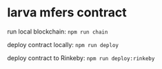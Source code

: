 # larva mfers contract

run local blockchain: `npm run chain`

deploy contract locally: `npm run deploy`

deploy contract to Rinkeby: `npm run deploy:rinkeby`
